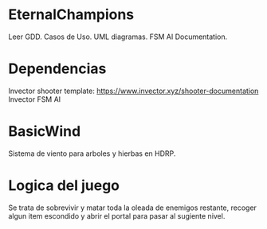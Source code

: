 # EternalChampions
Leer GDD. 
Casos de Uso.
UML diagramas.
FSM AI Documentation.

# Dependencias
Invector shooter template: https://www.invector.xyz/shooter-documentation
Invector FSM AI

# BasicWind
Sistema de viento para arboles y hierbas en HDRP.

# Logica del juego
Se trata de sobrevivir y matar toda la oleada de enemigos restante, recoger algun item escondido y abrir el portal para pasar al sugiente nivel.
